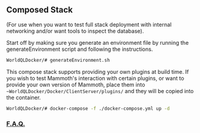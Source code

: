 ## Composed Stack
(For use when you want to test full stack deployment with internal networking and/or want tools to inspect the database).

Start off by making sure you generate an environment file by running the generateEnvironment script and following the instructions.
```bash
WorldQLDocker/# generateEnvironment.sh
```

This compose stack supports providing your own plugins at build time.  If you wish to test Mammoth's interaction with certain plugins, or want to provide your own version of Mammoth, place them into `~WorldQLDocker/Docker/ClientServer/plugins/` and they will be copied into the container.
```bash
WorldQLDocker/# docker-compose -f ./docker-compose.yml up -d
```

### [F.A.Q.](./DockerFAQ.md)
